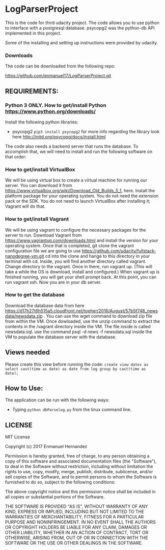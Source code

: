 # LogParserProject
This is the code for third udacity project. The code allows you to use python to interface with a postgresql database. psycopg2 was the python-db API implemented in this project.

Some of the installing and setting up instructions were provided by udacity.

### Downloads

The code can be downloaded from the following repo:

https://github.com/enmanuel17/LogParserProject.git

## REQUIREMENTS:
### Python 3 ONLY. How to get/install Python https://www.python.org/downloads/
Install the following python libraries:

- psycopg2
```pip3 install psycopg2```
for more info regarding the library look here http://initd.org/psycopg/docs/install.html

The code also needs a backend server that runs the database. To accomplish that, we will need to install and run
the following software on that order:

### How to get/install VirtualBox
We will be using virtual box to create a virtual machine for running our server.
You can download it from https://www.virtualbox.org/wiki/Download_Old_Builds_5_1, here. Install the platform package for your operating system. You do not need the extension pack or the SDK. You do not need to launch VirtualBox after installing it; Vagrant will do that.

### How to get/install Vagrant
We will be using vagrant to configure the necessary packages for the server to run.
Download Vagrant from https://www.vagrantup.com/downloads.html and install the version for your operating system.
Once that is completed, git clone the vagrant configuration file we are going to use https://github.com/udacity/fullstack-nanodegree-vm.git
cd into the clone and hange to this directory in your terminal with cd. Inside, you will find another directory called vagrant. Change directory to the vagrant. Once in there, run vagrant up. (This will take a while the OS is download, install and configured.)
When vagrant up is finished running, you will get your shell prompt back. At this point, you can run vagrant ssh. Now you are in your db server.

### How to get the database
Download the database data from here https://d17h27t6h515a5.cloudfront.net/topher/2016/August/57b5f748_newsdata/newsdata.zip . You can use the wget command to download zip file from within the VM. Once dowloaded, use the unzip command to extract the contents in the /vagrant directory inside the VM. The file inside is called newsdata.sql.
use the command psql -d news -f newsdata.sql inside the VM to populate the database server with the database.

## Views needed
Please create this view before running the code:
```create view dates as```
```select cast(time as date) as date from log group by cast(time as date);```



## How to Use:

The application can be run with the following ways:
- Typing ```python dbParselog.py``` from the linux command line.

## LICENSE
MIT License

Copyright (c) 2017 Enmanuel Hernandez

Permission is hereby granted, free of charge, to any person obtaining a copy
of this software and associated documentation files (the "Software"), to deal
in the Software without restriction, including without limitation the rights
to use, copy, modify, merge, publish, distribute, sublicense, and/or sell
copies of the Software, and to permit persons to whom the Software is
furnished to do so, subject to the following conditions:

The above copyright notice and this permission notice shall be included in all
copies or substantial portions of the Software.

THE SOFTWARE IS PROVIDED "AS IS", WITHOUT WARRANTY OF ANY KIND, EXPRESS OR
IMPLIED, INCLUDING BUT NOT LIMITED TO THE WARRANTIES OF MERCHANTABILITY,
FITNESS FOR A PARTICULAR PURPOSE AND NONINFRINGEMENT. IN NO EVENT SHALL THE
AUTHORS OR COPYRIGHT HOLDERS BE LIABLE FOR ANY CLAIM, DAMAGES OR OTHER
LIABILITY, WHETHER IN AN ACTION OF CONTRACT, TORT OR OTHERWISE, ARISING FROM,
OUT OF OR IN CONNECTION WITH THE SOFTWARE OR THE USE OR OTHER DEALINGS IN THE
SOFTWARE.

